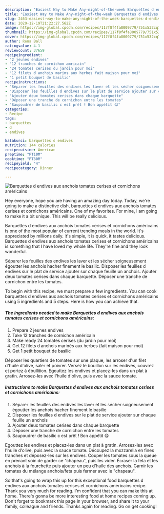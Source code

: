 ```yaml
---
description: "Easiest Way to Make Any-night-of-the-week Barquettes d endives aux anchois tomates cerises et cornichons américains"
title: "Easiest Way to Make Any-night-of-the-week Barquettes d endives aux anchois tomates cerises et cornichons américains"
slug: 2463-easiest-way-to-make-any-night-of-the-week-barquettes-d-endives-aux-anchois-tomates-cerises-et-cornichons-americains
date: 2020-12-19T21:22:27.562Z
image: https://img-global.cpcdn.com/recipes/117f8f4fa8009779/751x532cq70/barquettes-d-endives-aux-anchois-tomates-cerises-et-cornichons-americains-photo-principale-de-la-recette.jpg
thumbnail: https://img-global.cpcdn.com/recipes/117f8f4fa8009779/751x532cq70/barquettes-d-endives-aux-anchois-tomates-cerises-et-cornichons-americains-photo-principale-de-la-recette.jpg
cover: https://img-global.cpcdn.com/recipes/117f8f4fa8009779/751x532cq70/barquettes-d-endives-aux-anchois-tomates-cerises-et-cornichons-americains-photo-principale-de-la-recette.jpg
author: Rena Ball
ratingvalue: 4.1
reviewcount: 37659
recipeingredient:
- "2 jeunes endives"
- "12 tranches de cornichon amricain"
- "24 tomates cerises du jardin pour moi"
- "12 filets d anchois marins aux herbes fait maison pour moi"
- "1 petit bouquet de basilic"
recipeinstructions:
- "Séparer les feuilles des endives les laver et les sécher soigneusement égoutter les anchois hacher finement le basilic"
- "Disposer les feuilles d endives sur le plat de service ajouter sur chaque feuille un anchois"
- "Ajouter deux tomates cerises dans chaque barquette"
- "Déposer une tranche de cornichon entre les tomates"
- "Saupoudrer de basilic c est prêt ! Bon appétit 😋"
categories:
- Recipe
tags:
- barquettes
- d
- endives

katakunci: barquettes d endives 
nutrition: 144 calories
recipecuisine: American
preptime: "PT10M"
cooktime: "PT30M"
recipeyield: "4"
recipecategory: Dinner

---
```



![Barquettes d endives aux anchois tomates cerises et cornichons américains](https://img-global.cpcdn.com/recipes/117f8f4fa8009779/751x532cq70/barquettes-d-endives-aux-anchois-tomates-cerises-et-cornichons-americains-photo-principale-de-la-recette.jpg)

Hey everyone, hope you are having an amazing day today. Today, we're going to make a distinctive dish, barquettes d endives aux anchois tomates cerises et cornichons américains. One of my favorites. For mine, I am going to make it a bit unique. This will be really delicious.

Barquettes d endives aux anchois tomates cerises et cornichons américains is one of the most popular of current trending meals in the world. It's appreciated by millions daily. It's simple, it is quick, it tastes delicious. Barquettes d endives aux anchois tomates cerises et cornichons américains is something that I have loved my whole life. They're fine and they look wonderful.

Séparer les feuilles des endives les laver et les sécher soigneusement égoutter les anchois hacher finement le basilic. Disposer les feuilles d endives sur le plat de service ajouter sur chaque feuille un anchois. Ajouter deux tomates cerises dans chaque barquette. Déposer une tranche de cornichon entre les tomates.


To begin with this recipe, we must prepare a few ingredients. You can cook barquettes d endives aux anchois tomates cerises et cornichons américains using 5 ingredients and 5 steps. Here is how you can achieve that.

<!--inarticleads1-->

##### The ingredients needed to make Barquettes d endives aux anchois tomates cerises et cornichons américains:

1. Prepare 2 jeunes endives
1. Take 12 tranches de cornichon américain
1. Make ready 24 tomates cerises (du jardin pour moi)
1. Get 12 filets d anchois marinés aux herbes (fait maison pour moi)
1. Get 1 petit bouquet de basilic


Déposer les quartiers de tomates sur une plaque, les arroser d&#39;un filet d&#39;huile d&#39;olive, saler et poivrer. Versez le bouillon sur les endives, couvrez et portez à ébullition. Egouttez les endives et placez-les dans un plat à gratin. Arrosez-les avec l&#39;huile d&#39;olive, puis avec la sauce tomate. 

<!--inarticleads2-->

##### Instructions to make Barquettes d endives aux anchois tomates cerises et cornichons américains:

1. Séparer les feuilles des endives les laver et les sécher soigneusement égoutter les anchois hacher finement le basilic
1. Disposer les feuilles d endives sur le plat de service ajouter sur chaque feuille un anchois
1. Ajouter deux tomates cerises dans chaque barquette
1. Déposer une tranche de cornichon entre les tomates
1. Saupoudrer de basilic c est prêt ! Bon appétit 😋


Egouttez les endives et placez-les dans un plat à gratin. Arrosez-les avec l&#39;huile d&#39;olive, puis avec la sauce tomate. Découpez la mozzarella en fines tranches et déposez-les sur les endives. Couper les tomates sous la queue en prenant soin de garder ce &#34;chapeau&#34;, puis les vider. Écraser la feta et les anchois à la fourchette puis ajouter un peu d&#39;huile des anchois. Garnir les tomates du mélange anchois/feta puis fermer avec le &#34;chapeau&#34;. 

So that's going to wrap this up for this exceptional food barquettes d endives aux anchois tomates cerises et cornichons américains recipe. Thank you very much for reading. I'm confident that you can make this at home. There's gonna be more interesting food at home recipes coming up. Don't forget to bookmark this page in your browser, and share it to your family, colleague and friends. Thanks again for reading. Go on get cooking!
